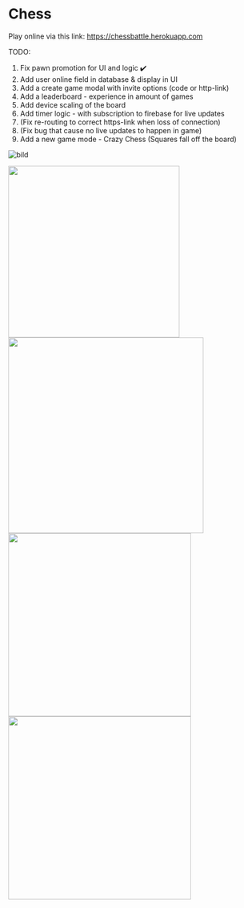 # Chess

Play online via this link: https://chessbattle.herokuapp.com

TODO:

1. Fix pawn promotion for UI and logic ✔️
2. Add user online field in database & display in UI
3. Add a create game modal with invite options (code or http-link)
4. Add a leaderboard - experience in amount of games
5. Add device scaling of the board
6. Add timer logic - with subscription to firebase for live updates
7. (Fix re-routing to correct https-link when loss of connection)
8. (Fix bug that cause no live updates to happen in game)
9. Add a new game mode - Crazy Chess (Squares fall off the board)

![bild](https://user-images.githubusercontent.com/42782387/134075059-34b31eac-2c56-4468-8585-f90f7980e200.png)

<p float="left">
<img src="https://user-images.githubusercontent.com/42782387/134075012-e344be22-49fc-4d95-aed9-8b064a79909a.png" width="342" />
  <img src="https://user-images.githubusercontent.com/42782387/134074848-bc23ccf3-c178-4333-b256-6e02fc0b4898.png" width="390" />
  <img src="https://user-images.githubusercontent.com/42782387/134074992-e7e3917c-96cf-4ef8-8fd6-145501b22711.png" width="365" /> 
  <img src="https://user-images.githubusercontent.com/42782387/134975449-b8f8cd94-a71d-4b41-8454-29e3197b6ab7.png" width="365" /> 
</p>

<!-- ![bild](https://user-images.githubusercontent.com/42782387/134074848-bc23ccf3-c178-4333-b256-6e02fc0b4898.png)

![bild](https://user-images.githubusercontent.com/42782387/134074992-e7e3917c-96cf-4ef8-8fd6-145501b22711.png)

![bild](https://user-images.githubusercontent.com/42782387/134075012-e344be22-49fc-4d95-aed9-8b064a79909a.png) -->
